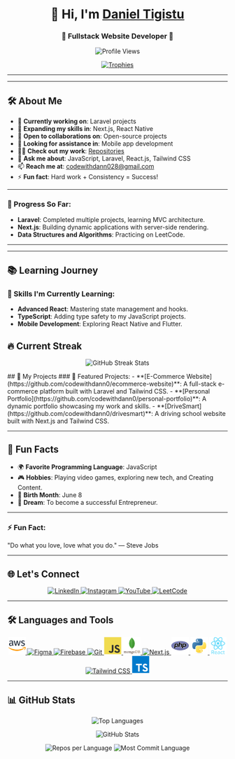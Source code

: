 <h1 align="center">👋 Hi, I'm <a href="https://github.com/codewithdann0">Daniel Tigistu</a></h1>
<h3 align="center">🌟 Fullstack Website Developer 🚀</h3>

<p align="center">
  <img src="https://komarev.com/ghpvc/?username=codewithdann0&label=Profile%20Views&color=0e75b6&style=flat" alt="Profile Views" />
</p>

<p align="center">
  <a href="https://github.com/ryo-ma/github-profile-trophy">
    <img src="https://github-profile-trophy.vercel.app/?username=codewithdann0&theme=gruvbox&no-frame=true&margin-w=15" alt="Trophies" />
  </a>
</p>

---



---

## 🛠 About Me  
- 🔭 **Currently working on**: Laravel projects  
- 🌱 **Expanding my skills in**: Next.js, React Native  
- 👯 **Open to collaborations on**: Open-source projects  
- 🤝 **Looking for assistance in**: Mobile app development  
- 👨‍💻 **Check out my work**: [Repositories](https://github.com/codewithdann0?tab=repositories)  
- 💬 **Ask me about**: JavaScript, Laravel, React.js, Tailwind CSS  
- 📫 **Reach me at**: [codewithdann028@gmail.com](mailto:codewithdann028@gmail.com)  
- ⚡ **Fun fact**: Hard work + Consistency = Success!  

---
### 🌱 Progress So Far:
- **Laravel**: Completed multiple projects, learning MVC architecture.
- **Next.js**: Building dynamic applications with server-side rendering.
- **Data Structures and Algorithms**: Practicing on LeetCode.

---


---

## 📚 Learning Journey  
### 🚀 Skills I'm Currently Learning:
- **Advanced React**: Mastering state management and hooks.
- **TypeScript**: Adding type safety to my JavaScript projects.
- **Mobile Development**: Exploring React Native and Flutter.
  

## 🔥 Current Streak  
<p align="center">
  <img src="https://github-readme-streak-stats.herokuapp.com/?user=codewithdann0&theme=blueberry&hide_border=true" width="400" alt="GitHub Streak Stats" />
</p>
## 🚀 My Projects
### 🌟 Featured Projects:
- **[E-Commerce Website](https://github.com/codewithdann0/ecommerce-website)**: A full-stack e-commerce platform built with Laravel and Tailwind CSS.
- **[Personal Portfolio](https://github.com/codewithdann0/personal-portfolio)**: A dynamic portfolio showcasing my work and skills.
- **[DriveSmart](https://github.com/codewithdann0/drivesmart)**: A driving school website built with Next.js and Tailwind CSS.

---

## 🎉 Fun Facts
- 🌍 **Favorite Programming Language**: JavaScript
- 🎮 **Hobbies**: Playing video games, exploring new tech, and Creating Content.
- 📅 **Birth Month**: June 8
- 🌟 **Dream**: To become a successful  Entrepreneur.

---

### ⚡ Fun Fact:
"Do what you love, love what you do." — Steve Jobs

---
## 🌐 Let's Connect  
<p align="center">
  <a href="https://linkedin.com/in/daniel-tigistu-918a63314" target="_blank">
    <img src="https://raw.githubusercontent.com/rahuldkjain/github-profile-readme-generator/master/src/images/icons/Social/linked-in-alt.svg" alt="LinkedIn" height="30" width="40" />
  </a>
  <a href="https://instagram.com/daniell_tigistu" target="_blank">
    <img src="https://raw.githubusercontent.com/rahuldkjain/github-profile-readme-generator/master/src/images/icons/Social/instagram.svg" alt="Instagram" height="30" width="40" />
  </a>
  <a href="https://www.youtube.com/@techwithdann" target="_blank">
    <img src="https://raw.githubusercontent.com/rahuldkjain/github-profile-readme-generator/master/src/images/icons/Social/youtube.svg" alt="YouTube" height="30" width="40" />
  </a>
  <a href="https://www.leetcode.com/daniel_tigistu" target="_blank">
    <img src="https://raw.githubusercontent.com/rahuldkjain/github-profile-readme-generator/master/src/images/icons/Social/leet-code.svg" alt="LeetCode" height="30" width="40" />
  </a>
</p>

---

## 🛠 Languages and Tools  
<p align="center">
  <a href="https://aws.amazon.com" target="_blank">
    <img src="https://raw.githubusercontent.com/devicons/devicon/master/icons/amazonwebservices/amazonwebservices-original-wordmark.svg" alt="AWS" width="40" height="40" />
  </a>
  <a href="https://www.figma.com/" target="_blank">
    <img src="https://www.vectorlogo.zone/logos/figma/figma-icon.svg" alt="Figma" width="40" height="40" />
  </a>
  <a href="https://firebase.google.com/" target="_blank">
    <img src="https://www.vectorlogo.zone/logos/firebase/firebase-icon.svg" alt="Firebase" width="40" height="40" />
  </a>
  <a href="https://git-scm.com/" target="_blank">
    <img src="https://www.vectorlogo.zone/logos/git-scm/git-scm-icon.svg" alt="Git" width="40" height="40" />
  </a>
  <a href="https://developer.mozilla.org/en-US/docs/Web/JavaScript" target="_blank">
    <img src="https://raw.githubusercontent.com/devicons/devicon/master/icons/javascript/javascript-original.svg" alt="JavaScript" width="40" height="40" />
  </a>
  <a href="https://www.mongodb.com/" target="_blank">
    <img src="https://raw.githubusercontent.com/devicons/devicon/master/icons/mongodb/mongodb-original-wordmark.svg" alt="MongoDB" width="40" height="40" />
  </a>
  <a href="https://nextjs.org/" target="_blank">
    <img src="https://cdn.worldvectorlogo.com/logos/nextjs-2.svg" alt="Next.js" width="40" height="40" />
  </a>
  <a href="https://www.php.net" target="_blank">
    <img src="https://raw.githubusercontent.com/devicons/devicon/master/icons/php/php-original.svg" alt="PHP" width="40" height="40" />
  </a>
  <a href="https://www.python.org" target="_blank">
    <img src="https://raw.githubusercontent.com/devicons/devicon/master/icons/python/python-original.svg" alt="Python" width="40" height="40" />
  </a>
  <a href="https://reactjs.org/" target="_blank">
    <img src="https://raw.githubusercontent.com/devicons/devicon/master/icons/react/react-original-wordmark.svg" alt="React" width="40" height="40" />
  </a>
  <a href="https://tailwindcss.com/" target="_blank">
    <img src="https://www.vectorlogo.zone/logos/tailwindcss/tailwindcss-icon.svg" alt="Tailwind CSS" width="40" height="40" />
  </a>
  <a href="https://www.typescriptlang.org/" target="_blank">
    <img src="https://raw.githubusercontent.com/devicons/devicon/master/icons/typescript/typescript-original.svg" alt="TypeScript" width="40" height="40" />
  </a>
</p>

---

## 📊 GitHub Stats  
<p align="center">
  <img src="https://github-readme-stats.vercel.app/api/top-langs?username=codewithdann0&show_icons=true&layout=compact&theme=radical" alt="Top Languages" />
</p>

<p align="center">
  <img src="https://github-readme-stats.vercel.app/api?username=codewithdann0&show_icons=true&theme=radical" alt="GitHub Stats" />
</p>

<p align="center">
  <img src="https://github-profile-summary-cards.vercel.app/api/cards/repos-per-language.svg?username=codewithdann0&theme=radical" alt="Repos per Language" />
  <img src="https://github-profile-summary-cards.vercel.app/api/cards/most-commit-language.svg?username=codewithdann0&theme=radical" alt="Most Commit Language" />
</p>
